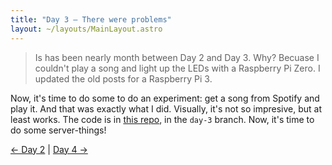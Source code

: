 ```yaml
---
title: "Day 3 — There were problems"
layout: ~/layouts/MainLayout.astro
---
```


> Is has been nearly month between Day 2 and Day 3. Why? Becuase I couldn't play a song and light up the LEDs with a Raspberry Pi Zero. I updated the old posts for a Raspberry Pi 3.

Now, it's time to do some to do an experiment: get a song from Spotify and play it. And that was exactly what I did. Visually, it's not so impresive, but at least works. The code is in [this repo](https://github.com/JuanM04/the-cloc/tree/day-3), in the `day-3` branch. Now, it's time to do some server-things!  

[&larr; Day 2](/images/docs/docs/the-cloc/day-2) | [Day 4 &rarr;](/images/docs/docs/the-cloc/day-4)